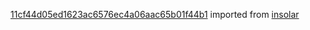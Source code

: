 [11cf44d05ed1623ac6576ec4a06aac65b01f44b1](https://github.com/insolar/insolar/commit/11cf44d05ed1623ac6576ec4a06aac65b01f44b1) imported from [insolar](https://github.com/insolar/insolar)
